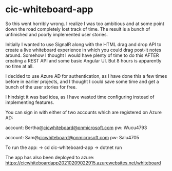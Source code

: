 # cic-whiteboard-app

So this went horribly wrong. I realize I was too ambitious and at some point down the road completely lost track of time. The result is a bunch of unfinished and poorly implemented user stories.

Initially I wanted to use SignalR along with the HTML drag and drop API to create a live whiteboard experience in which you could drag post-it notes around.
Somehow I thought I would have plenty of time to do this AFTER creating a REST API and some basic Angular UI. But 8 hours is apparently no time at all.

I decided to use Azure AD for authentication, as I have done this a few times before in earlier projects, and I thought I could save some time and get a bunch of the user stories for free.

I hindsigt it was bad idea, as I have wasted time configuring instead of implementing features.

You can sign in with either of two accounts which are registered on Azure AD:

account: Bertha@cicwhiteboard@onmicrosoft.com   pw: Wucu4793

account: Sam@cicwhiteboard@onmicrosoft.com      pw: Salu4705

To run the app:
-> cd cic-whiteboard-app
-> dotnet run

The app has also been deployed to azure:
https://cicwhiteboardapp20210209022915.azurewebsites.net/whiteboard

